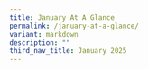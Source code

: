 ```yaml
---
title: January At A Glance
permalink: /january-at-a-glance/
variant: markdown
description: ""
third_nav_title: January 2025
---
```

